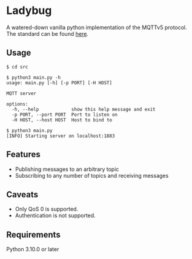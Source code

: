 # Ladybug

A watered-down vanilla python implementation of the MQTTv5 protocol. The standard can be found [here](https://docs.oasis-open.org/mqtt/mqtt/v5.0/os/mqtt-v5.0-os.html).

## Usage

```shell
$ cd src

$ python3 main.py -h
usage: main.py [-h] [-p PORT] [-H HOST]

MQTT server

options:
  -h, --help            show this help message and exit
  -p PORT, --port PORT  Port to listen on
  -H HOST, --host HOST  Host to bind to

$ python3 main.py
[INFO] Starting server on localhost:1883
```

## Features

- Publishing messages to an arbitrary topic
- Subscribing to any number of topics and receiving messages

## Caveats

- Only QoS 0 is supported.
- Authentication is not supported.

## Requirements

Python 3.10.0 or later
